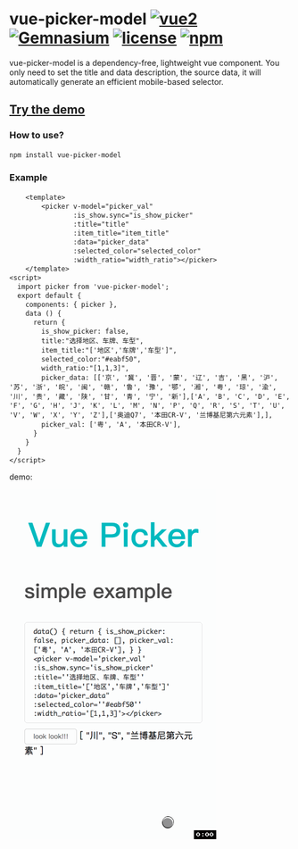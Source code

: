 # vue-picker-model    [![vue2](https://img.shields.io/badge/vue-2.x-brightgreen.svg)](https://vuejs.org/) [![Gemnasium](https://img.shields.io/gemnasium/mathiasbynens/he.svg)](https://github.com/Oyang90/vue-picker-model) [![license](https://img.shields.io/github/license/mashape/apistatus.svg)](https://github.com/Oyang90/vue-picker-model) [![npm](https://img.shields.io/npm/v/vue-picker-model.svg)](https://www.npmjs.com/package/vue-picker-model)

vue-picker-model is a dependency-free, lightweight vue component.
You only need to set the title and data description, the source data, it will automatically generate an efficient mobile-based selector.

## [Try the demo](http://github.com/Oyang90/vue-picker-model/demo/)

### How to use?
```bash
npm install vue-picker-model
```

### Example

```vue
    <template>
        <picker v-model="picker_val"
                :is_show.sync="is_show_picker"
                :title="title"
                :item_title="item_title"
                :data="picker_data"
                :selected_color="selected_color"
                :width_ratio="width_ratio"></picker>
    </template>
<script>
  import picker from 'vue-picker-model';
  export default {
    components: { picker },
    data () {
      return {
        is_show_picker: false,
        title:"选择地区、车牌、车型",
        item_title:"['地区','车牌','车型']",
        selected_color:"#eabf50",
        width_ratio:"[1,1,3]",
        picker_data: [['京', '冀', '晋', '蒙', '辽', '吉', '黑', '沪', '苏', '浙', '皖', '闽', '赣', '鲁', '豫', '鄂', '湘', '粤', '琼', '渝', '川', '贵', '藏', '陕', '甘', '青', '宁', '新'],['A', 'B', 'C', 'D', 'E', 'F', 'G', 'H', 'J', 'K', 'L', 'M', 'N', 'P', 'Q', 'R', 'S', 'T', 'U', 'V', 'W', 'X', 'Y', 'Z'],['奥迪Q7', '本田CR-V', '兰博基尼第六元素'],],
        picker_val: ['粤', 'A', '本田CR-V'],
      }
    }
  }
</script>
```
demo:

![demo](https://raw.githubusercontent.com/Oyang90/vue-picker-model/master/static/demo.gif)

